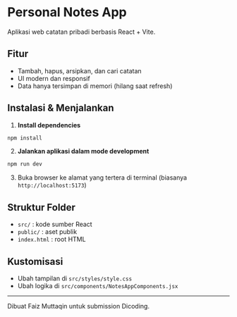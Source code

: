 # Personal Notes App

Aplikasi web catatan pribadi berbasis React + Vite.

## Fitur
- Tambah, hapus, arsipkan, dan cari catatan
- UI modern dan responsif
- Data hanya tersimpan di memori (hilang saat refresh)

## Instalasi & Menjalankan

1. **Install dependencies**

```bash
npm install
```

2. **Jalankan aplikasi dalam mode development**

```bash
npm run dev
```

3. Buka browser ke alamat yang tertera di terminal (biasanya `http://localhost:5173`)

## Struktur Folder
- `src/` : kode sumber React
- `public/` : aset publik
- `index.html` : root HTML

## Kustomisasi
- Ubah tampilan di `src/styles/style.css`
- Ubah logika di `src/components/NotesAppComponents.jsx`

---

Dibuat Faiz Muttaqin untuk submission Dicoding.
